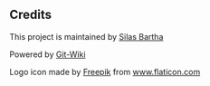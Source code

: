 ## Credits

This project is maintained by <a href="https://github.com/exvacuum">Silas Bartha</a>

Powered by <a href="https://github.com/Drassil/git-wiki-theme">Git-Wiki</a>

Logo icon made by <a href="https://www.flaticon.com/authors/freepik" title="Freepik">Freepik</a> from <a href="https://www.flaticon.com/" title="Flaticon"> www.flaticon.com</a>
